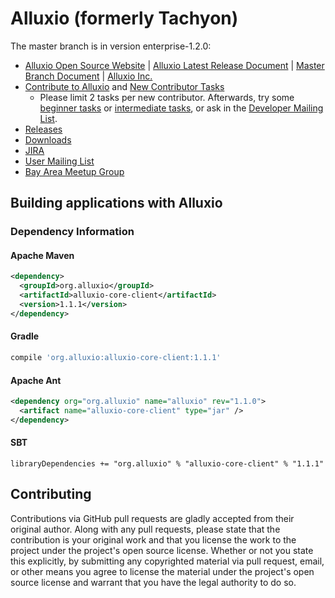 Alluxio (formerly Tachyon)
=======

<!-- ENTERPRISE REPLACE -->
<!-- The master branch is in version 1.2.0-SNAPSHOT: -->
<!-- ENTERPRISE WITH -->
The master branch is in version enterprise-1.2.0:
<!-- ENTERPRISE END -->

- [Alluxio Open Source Website](http://www.alluxio.org/) | [Alluxio Latest Release Document](http://www.alluxio.org/documentation/) | [Master Branch Document](http://alluxio.org/documentation/master/) | [Alluxio Inc.](http://www.alluxio.com/)
- [Contribute to Alluxio](http://alluxio.org/documentation/master/en/Contributing-to-Alluxio.html) and
[New Contributor Tasks](https://alluxio.atlassian.net/issues/?jql=project%20%3D%20ALLUXIO%20AND%20labels%20%3D%20NewContributor%20AND%20status%20%3D%20Open)
  - Please limit 2 tasks per new contributor. Afterwards, try some [beginner tasks](https://alluxio.atlassian.net/issues/?jql=project%20%3D%20ALLUXIO%20AND%20labels%20%3D%20Beginner%20AND%20status%20%3D%20Open) or [intermediate tasks](https://alluxio.atlassian.net/issues/?jql=project%20%3D%20ALLUXIO%20AND%20labels%20%3D%20Intermediate%20AND%20status%20%3D%20Open),
  or ask in the [Developer Mailing List](https://groups.google.com/forum/#!forum/alluxio-dev).
- [Releases](http://alluxio.org/releases/)
- [Downloads](http://alluxio.org/downloads/)
- [JIRA](https://alluxio.atlassian.net/browse/ALLUXIO)
- [User Mailing List](https://groups.google.com/forum/?fromgroups#!forum/alluxio-users)
- [Bay Area Meetup Group](http://www.meetup.com/Alluxio)

## Building applications with Alluxio

### Dependency Information

#### Apache Maven
```xml
<dependency>
  <groupId>org.alluxio</groupId>
  <artifactId>alluxio-core-client</artifactId>
  <version>1.1.1</version>
</dependency>
```

#### Gradle

```groovy
compile 'org.alluxio:alluxio-core-client:1.1.1'
```

#### Apache Ant
```xml
<dependency org="org.alluxio" name="alluxio" rev="1.1.0">
  <artifact name="alluxio-core-client" type="jar" />
</dependency>
```

#### SBT
```
libraryDependencies += "org.alluxio" % "alluxio-core-client" % "1.1.1"
```

## Contributing

Contributions via GitHub pull requests are gladly accepted from their original author. Along with
any pull requests, please state that the contribution is your original work and that you license the
work to the project under the project's open source license. Whether or not you state this
explicitly, by submitting any copyrighted material via pull request, email, or other means you agree
to license the material under the project's open source license and warrant that you have the legal
authority to do so.
